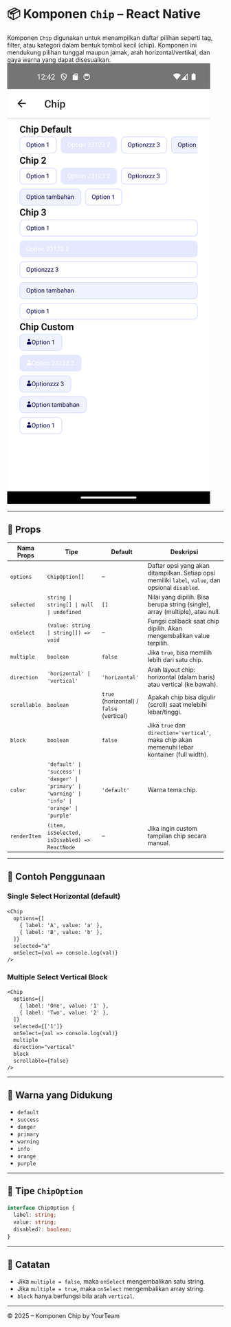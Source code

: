 # 📦 Komponen `Chip` – React Native

Komponen `Chip` digunakan untuk menampilkan daftar pilihan seperti tag, filter, atau kategori dalam bentuk tombol kecil (chip). Komponen ini mendukung pilihan tunggal maupun jamak, arah horizontal/vertikal, dan gaya warna yang dapat disesuaikan.
![Deskripsi Alt](../../assets/doc/Chip/Chip.png)

---

## 🔧 Props

| Nama Props       | Tipe                                         | Default        | Deskripsi                                                                 |
|------------------|----------------------------------------------|----------------|--------------------------------------------------------------------------|
| `options`        | `ChipOption[]`                               | –              | Daftar opsi yang akan ditampilkan. Setiap opsi memiliki `label`, `value`, dan opsional `disabled`. |
| `selected`       | `string \| string[] \| null \| undefined` | `[]`           | Nilai yang dipilih. Bisa berupa string (single), array (multiple), atau null. |
| `onSelect`       | `(value: string \| string[]) => void`       | –              | Fungsi callback saat chip dipilih. Akan mengembalikan value terpilih. |
| `multiple`       | `boolean`                                    | `false`        | Jika `true`, bisa memilih lebih dari satu chip.                        |
| `direction`      | `'horizontal' \| 'vertical'`                | `'horizontal'` | Arah layout chip: horizontal (dalam baris) atau vertical (ke bawah).    |
| `scrollable`     | `boolean`                                    | `true` (horizontal) / `false` (vertical) | Apakah chip bisa digulir (scroll) saat melebihi lebar/tinggi.          |
| `block`          | `boolean`                                    | `false`        | Jika `true` dan `direction='vertical'`, maka chip akan memenuhi lebar kontainer (full width). |
| `color`          | `'default' \| 'success' \| 'danger' \| 'primary' \| 'warning' \| 'info' \| 'orange' \| 'purple'` | `'default'` | Warna tema chip.                                                         |
| `renderItem`     | `(item, isSelected, isDisabled) => ReactNode`| –              | Jika ingin custom tampilan chip secara manual.                          |

---

## 🧪 Contoh Penggunaan

### Single Select Horizontal (default)
```tsx
<Chip
  options={[
    { label: 'A', value: 'a' },
    { label: 'B', value: 'b' },
  ]}
  selected="a"
  onSelect={val => console.log(val)}
/>
```

### Multiple Select Vertical Block
```tsx
<Chip
  options={[
    { label: 'One', value: '1' },
    { label: 'Two', value: '2' },
  ]}
  selected={['1']}
  onSelect={val => console.log(val)}
  multiple
  direction="vertical"
  block
  scrollable={false}
/>
```

---

## 🎨 Warna yang Didukung

- `default`
- `success`
- `danger`
- `primary`
- `warning`
- `info`
- `orange`
- `purple`

---

## 📂 Tipe `ChipOption`

```ts
interface ChipOption {
  label: string;
  value: string;
  disabled?: boolean;
}
```

---

## 🧩 Catatan

- Jika `multiple = false`, maka `onSelect` mengembalikan satu string.
- Jika `multiple = true`, maka `onSelect` mengembalikan array string.
- `block` hanya berfungsi bila arah `vertical`.

---

© 2025 – Komponen Chip by YourTeam